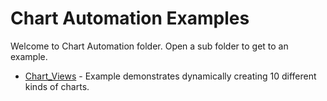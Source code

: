 # Chart Automation Examples

Welcome to Chart Automation folder. Open a sub folder to get to an example.

- [Chart_Views](./Chart_Views/) - Example demonstrates dynamically creating 10 different kinds of charts.
